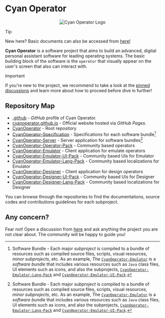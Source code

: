 # Cyan Operator

<p align="center">
  <img src="https://raw.githubusercontent.com/CyanOperator/CyanOperator-Specification/refs/heads/main/media/CyanOperator_Logo.png" alt="Cyan Operator Logo"/>
</p>

> [!TIP]
> New here? Basic documents can also be accessed from [here!][ORG_DOMAIN_URL]

**Cyan Operator** is a software project that aims to build an advanced, digital personal assistant software for leading
operating systems. The basic building block of the software is the `operator` that visually appear on the user's screen
that also can interact with.

> [!IMPORTANT]
> If you're new to the project, we recommend to take a look at the [pinned discussions][ORG_DISCUSSIONS] and learn more
> about how to proceed before dive in further!

## Repository Map

- [.github](https://github.com/cyanoperator/.github) - _GitHub_ profile of Cyan Operator.
- [cyanoperator.github.io](https://github.com/cyanoperator/cyanoperator.github.io) - Official website hosted via _GitHub
  Pages_.
- [CyanOperator](https://github.com/cyanoperator/cyanoperator) - Root repository
- [CyanOperator-Specification](https://github.com/cyanoperator/cyanoperator-specification) - Specifications for each
  software bundle[^1]
- [CyanOperator-Server](https://github.com/cyanoperator/cyanoperator-server) - Server application for software
  bundles[^1]
- [CyanOperator-Operator-Pack](https://github.com/cyanoperator/cyanoperator-operator-pack) - Community based operators
- [CyanOperator-Emulator](https://github.com/cyanoperator/cyanoperator-emulator) - Client application for emulate
  operators
- [CyanOperator-Emulator-UI-Pack](https://github.com/cyanoperator/cyanoperator-emulator-ui-pack) - Community based UIs
  for Emulator
- [CyanOperator-Emulator-Lang-Pack](https://github.com/cyanoperator/cyanoperator-emulator-lang-pack) - Community based
  localizations for Emulator
- [CyanOperator-Designer](https://github.com/cyanoperator/cyanoperator-designer) - Client application for design
  operators
- [CyanOperator-Designer-UI-Pack](https://github.com/cyanoperator/cyanoperator-designer-ui-pack) - Community based UIs
  for Designer
- [CyanOperator-Designer-Lang-Pack](https://github.com/cyanoperator/cyanoperator-designer-lang-pack) - Community based
  localizations for Designer

You can browse through the repositories to find the documentations, source codes and contributions guidelines for each
subproject.

## Any concern?

Fear not! Open a discussion from [here][ORG_DISCUSSIONS] and ask anything the project you are not clear about. The
community will be happy to guide you!

[^1]: Software Bundle - Each major _subproject_ is compiled to a bundle of resources such as compiled source files,
scripts, visual resources, _minor subprojects_, etc. As an example, The [
`CyanOperator-Emulator`](https://github.com/CyanOperator/CyanOperator-Emulator) is a _software bundle_
that includes various resources such as `Java` class files, UI elements such as icons, and also the subprojects,
[`CyanOperator-Emulator-Lang-Pack`](https://github.com/CyanOperator/CyanOperator-Emulator-Lang-Pack) and
[`CyanOperator-Emulator-UI-Pack`](https://github.com/CyanOperator/CyanOperator-Emulator-UI-Pack).

[ORG_DISCUSSIONS]: https://github.com/orgs/CyanOperator/discussions

[ORG_DOMAIN_URL]: https://operator.cyanworks.org